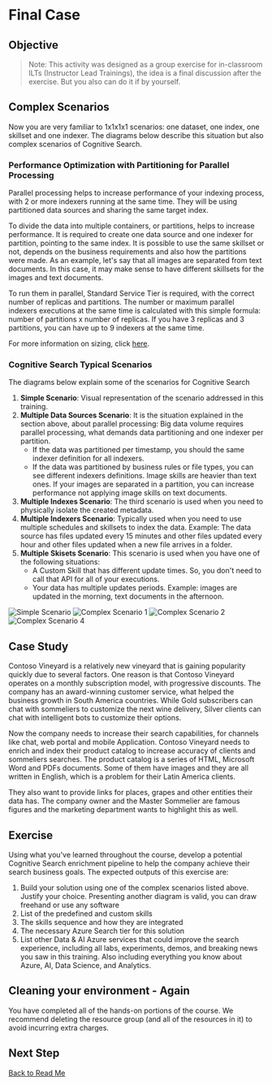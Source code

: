 # Final Case

## Objective

> Note: This activity was designed as a group exercise for in-classroom ILTs (Instructor Lead Trainings), the idea is a final discussion after the exercise. But you also can do it if by yourself.

## Complex Scenarios

Now you are very familiar to 1x1x1x1 scenarios: one dataset, one index, one skillset and one indexer. The diagrams below describe this situation but also complex scenarios of Cognitive Search.

### Performance Optimization with Partitioning for Parallel Processing

Parallel processing helps to increase performance of your indexing process, with 2 or more indexers running at the same time. They will be using partitioned data sources and sharing the same target index.

To divide the data into multiple containers, or partitions, helps to increase performance. It is required to create one data source and one indexer for partition, pointing to the same index. It is possible to use the same skillset or not, depends on the business requirements and also how the partitions were made. As an example, let's say that all images are separated from text documents. In this case, it may make sense to have different skillsets for the images and text documents.

To run them in parallel, Standard Service Tier is required, with the correct number of replicas and partitions. The number or maximum parallel indexers executions at the same time is calculated with this simple formula: number of partitions x number of replicas. If you have 3 replicas and 3 partitions, you can have up to 9 indexers at the same time.

For more information on sizing, click [here](https://docs.microsoft.com/en-us/azure/search/search-capacity-planning).

### Cognitive Search Typical Scenarios

The diagrams below explain some of the scenarios for Cognitive Search

1. **Simple Scenario**: Visual representation of the scenario addressed in this training.
1. **Multiple Data Sources Scenario**: It is the situation explained in the section above, about parallel processing: Big data volume requires parallel processing, what demands data partitioning and one indexer per partition.
   + If the data was partitioned per timestamp, you should the same indexer definition for all indexers.
   + If the data was partitioned by business rules or file types, you can see different indexers definitions. Image skills are heavier than text ones. If your images are separated in a partition, you can increase performance not applying image skills on text documents.
1. **Multiple Indexes Scenario**: The third scenario is used when you need to physically isolate the created metadata.
1. **Multiple Indexers Scenario**: Typically used when you need to use multiple schedules and skillsets to index the data. Example: The data source has files updated every 15 minutes and other files updated every hour and other files updated when a new file arrives in a folder.
1. **Multiple Skisets Scenario**: This scenario is used when you have one of the following situations:
   + A Custom Skill that has different update times. So, you don't need to call that API for all of your executions.
   + Your data has multiple updates periods. Example: images are updated in the morning, text documents in the afternoon.

![Simple Scenario](../resources/images/lab-final-case/simple.png)
![Complex Scenario 1](../resources/images/lab-final-case/complex1.png)
![Complex Scenario 2](../resources/images/lab-final-case/complex2.png)
![Complex Scenario 4](../resources/images/lab-final-case/complex4.png)

## Case Study

Contoso Vineyard is a relatively new vineyard that is gaining popularity quickly due to several factors. One reason is that Contoso Vineyard operates on a monthly subscription model, with progressive discounts.
The company has an  award-winning customer service, what helped the business growth in South America countries. While Gold subscribers can chat with sommeliers to customize the next wine delivery, Silver clients can chat with intelligent bots to customize their options.

Now the company needs to increase their search capabilities, for channels like chat, web portal and mobile Application. Contoso Vineyard needs to enrich and index their product catalog to increase accuracy of clients and sommeliers searches. The product catalog is a series of HTML, Microsoft Word and PDFs documents. Some of them have images and they are all written in English, which is a problem for their Latin America clients.

They also want to provide links for places, grapes and other entities their data has. The company owner and the Master Sommelier are famous figures and the marketing department wants to highlight this as well.

## Exercise

Using what you've learned throughout the course, develop a potential Cognitive Search enrichment pipeline to help the company achieve their search business goals. The expected outputs of this exercise are:

1. Build your solution using one of the complex scenarios listed above. Justify your choice. Presenting another diagram is valid, you can draw freehand or use any software
1. List of the predefined and custom skills
1. The skills sequence and how they are integrated
1. The necessary Azure Search tier for this solution
1. List other Data & AI Azure services that could improve the search experience, including all labs, experiments, demos, and breaking news you saw in this training. Also including everything you know about Azure, AI, Data Science, and Analytics.

## Cleaning your environment - Again

You have completed all of the hands-on portions of the course. We recommend deleting the resource group (and all of the resources in it) to avoid incurring extra charges.

## Next Step

[Back to Read Me](../README.md)